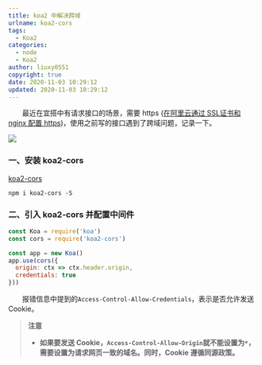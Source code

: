 ```yaml
---
title: koa2 中解决跨域
urlname: koa2-cors
tags:
  - Koa2
categories:
  - node
  - Koa2
author: liuxy0551
copyright: true
date: 2020-11-03 10:29:12
updated: 2020-11-03 10:29:12
---
```



&emsp;&emsp;最近在宜搭中有请求接口的场景，需要 https (<a href="https://liuxianyu.cn/article/nginx-https.html" target="_black">在阿里云通过 SSL证书和 nginx 配置 https</a>)，使用之前写的接口遇到了跨域问题，记录一下。

<!--more-->


![](https://images-hosting.liuxianyu.cn/posts/koa2-cors/1.png)

### 一、安装 koa2-cors

<a href="https://www.npmjs.com/package/koa2-cors" target="_black">koa2-cors</a>

```
npm i koa2-cors -S
```


### 二、引入 koa2-cors 并配置中间件

```javascript
const Koa = require('koa')
const cors = require('koa2-cors')

const app = new Koa()
app.use(cors({
  origin: ctx => ctx.header.origin,
  credentials: true
}))
```

&emsp;&emsp;报错信息中提到的`Access-Control-Allow-Credentials`，表示是否允许发送 Cookie。

>**注意**
>* **如果要发送 Cookie，`Access-Control-Allow-Origin`就不能设置为`*`，需要设置为请求网页一致的域名。同时，Cookie 遵循同源政策。**


